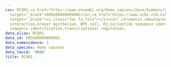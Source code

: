 ```yaml
---
csv: RCOR1,<a href="https://www.ensembl.org/Homo_sapiens/Gene/Summary?db=core;g=ENSG00000089902"
  target="_blank">ENSG00000089902</a>,<a href="https://www.ncbi.nlm.nih.gov/pubmed/22863008"
  target="_blank"><i class="fas fa-file"></i></a>",chromatin immunoprecipitation assay,direct
  interaction,breast epithelium, BPE cell, R2,nucleotide sequence identification,nucleotide
  sequence identification,transcriptional regulation,
data_alias: RCOR1
data_id: ENSG00000089902
data_numevidence: 1
data_species: Homo sapiens
data_taxid: '9606'
title: RCOR1
---
```

